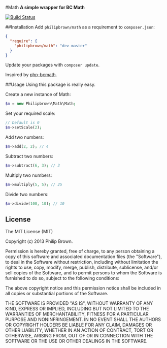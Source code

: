 #Math
**A simple wrapper for BC Math**

[![Build Status](https://travis-ci.org/philipbrown/math.png)](https://travis-ci.org/philipbrown/math)

##Installation
Add `philipbrown/math` as a requirement to `composer.json`:

```json
{
  "require": {
    "philipbrown/math": "dev-master"
  }
}
```
Update your packages with `composer update`.

Inspired by [php-bcmath](https://github.com/notrix/php-bcmath).

##Usage
Using this package is really easy.

Create a new instance of Math:
```php
$m = new Philipbrown\Math\Math;
```

Set your required scale:
```php
// Default is 0
$m->setScale(2);
```

Add two numbers:
```php
$m->add(2, 2); // 4
```

Subtract two numbers:
```php
$m->subtract(6, 3); // 3
```

Multiply two numbers:
```php
$m->multiply(5, 5); // 25
```

Divide two numbers:
```php
$m->divide(100, 10); // 10
```

## License
The MIT License (MIT)

Copyright (c) 2013 Philip Brown.

Permission is hereby granted, free of charge, to any person obtaining a copy of
this software and associated documentation files (the "Software"), to deal in
the Software without restriction, including without limitation the rights to
use, copy, modify, merge, publish, distribute, sublicense, and/or sell copies of
the Software, and to permit persons to whom the Software is furnished to do so,
subject to the following conditions:

The above copyright notice and this permission notice shall be included in all
copies or substantial portions of the Software.

THE SOFTWARE IS PROVIDED "AS IS", WITHOUT WARRANTY OF ANY KIND, EXPRESS OR
IMPLIED, INCLUDING BUT NOT LIMITED TO THE WARRANTIES OF MERCHANTABILITY, FITNESS
FOR A PARTICULAR PURPOSE AND NONINFRINGEMENT. IN NO EVENT SHALL THE AUTHORS OR
COPYRIGHT HOLDERS BE LIABLE FOR ANY CLAIM, DAMAGES OR OTHER LIABILITY, WHETHER
IN AN ACTION OF CONTRACT, TORT OR OTHERWISE, ARISING FROM, OUT OF OR IN
CONNECTION WITH THE SOFTWARE OR THE USE OR OTHER DEALINGS IN THE SOFTWARE.
